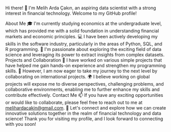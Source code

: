 Hi there! 👋
I'm Melih Arda Çakın, an aspiring data scientist with a strong interest in financial technology. Welcome to my GitHub profile!

About Me
🎓 I'm currently studying economics at the undergraduate level, which has provided me with a solid foundation in understanding financial markets and economic principles.
💻 I have been actively developing my skills in the software industry, particularly in the areas of Python, SQL, and R programming.
🌱 I'm passionate about exploring the exciting field of data science and leveraging its power to extract insights from complex datasets.
Projects and Collaboration
🔭 I have worked on various simple projects that have helped me gain hands-on experience and strengthen my programming skills.
👯 However, I am now eager to take my journey to the next level by collaborating on international projects.
🌍 I believe working on global projects will expose me to diverse perspectives, challenging problems, and collaborative environments, enabling me to further enhance my skills and contribute effectively.
Contact Me
📫 If you have any exciting opportunities or would like to collaborate, please feel free to reach out to me at melihardacakin@gmail.com.
🌟 Let's connect and explore how we can create innovative solutions together in the realm of financial technology and data science!
Thank you for visiting my profile, and I look forward to connecting with you soon!
